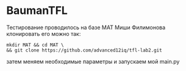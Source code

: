 # BaumanTFL

Тестирование проводилось на базе МАТ Миши Филимонова
клонировать его можно так:

```console
mkdir MAT && cd MAT \
&& git clone https://github.com/advanced12iq/tfl-lab2.git
```

затем меняем необходимые параметры и запускаем мой main.py

